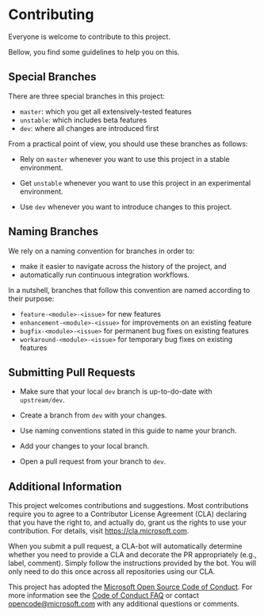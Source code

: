 Contributing
=============

Everyone is welcome to contribute to this project.

Bellow, you find some guidelines to help you on this.

Special Branches
-----------------

There are three special branches in this project:

- `master`: which you get all extensively-tested features
- `unstable`: which includes beta features
- `dev`: where all changes are introduced first

From a practical point of view, you should use these branches as follows:

- Rely on `master` whenever you want to use this project in a stable environment.

- Get `unstable` whenever you want to use this project in an experimental environment.

- Use `dev` whenever you want to introduce changes to this project.

Naming Branches
----------------

We rely on a naming convention for branches in order to:
- make it easier to navigate across the history of the project, and
- automatically run continuous integration workflows.

In a nutshell, branches that follow this convention are named according to their purpose:

- `feature-<module>-<issue>` for new features
- `enhancement-<module>-<issue>` for improvements on an existing feature
- `bugfix-<module>-<issue>` for permanent bug fixes on existing features
- `workaround-<module>-<issue>` for temporary bug fixes on existing features

Submitting Pull Requests
-------------------------

- Make sure that your local `dev` branch is up-to-do-date with `upstream/dev`.

- Create a branch from `dev` with your changes.

- Use naming conventions stated in this guide to name your branch.

- Add your changes to your local branch.

- Open a pull request from your branch to `dev`.

Additional Information
-----------------------

This project welcomes contributions and suggestions. Most contributions require you to
agree to a Contributor License Agreement (CLA) declaring that you have the right to,
and actually do, grant us the rights to use your contribution. For details, visit
https://cla.microsoft.com.

When you submit a pull request, a CLA-bot will automatically determine whether you need
to provide a CLA and decorate the PR appropriately (e.g., label, comment). Simply follow the
instructions provided by the bot. You will only need to do this once across all repositories using our CLA.

This project has adopted the [Microsoft Open Source Code of Conduct](https://opensource.microsoft.com/codeofconduct/).
For more information see the [Code of Conduct FAQ](https://opensource.microsoft.com/codeofconduct/faq/)
or contact [opencode@microsoft.com](mailto:opencode@microsoft.com) with any additional questions or comments.
